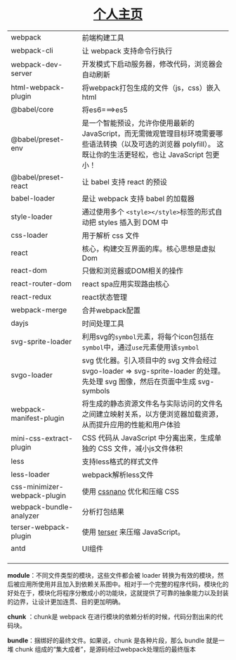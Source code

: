 <h1 align="center"><a href='http://8.133.162.30'>个人主页</a></h1>



|                              |                                                              |
| ---------------------------- | ------------------------------------------------------------ |
| webpack                      | 前端构建工具                                                 |
| webpack-cli                  | 让 webpack 支持命令行执行                                    |
| webpack-dev-server           | 开发模式下启动服务器，修改代码，浏览器会自动刷新             |
| html-webpack-plugin          | 将webpack打包生成的文件（js，css）嵌入html                   |
| @babel/core                  | 将es6===>es5                                                 |
| @babel/preset-env            | 是一个智能预设，允许你使用最新的 JavaScript，而无需微观管理目标环境需要哪些语法转换（以及可选的浏览器 polyfill）。 这既让你的生活更轻松，也让 JavaScript 包更小！ |
| @babel/preset-react          | 让 babel 支持 react 的预设                                   |
| babel-loader                 | 是让 webpack 支持 babel 的加载器                             |
| style-loader                 | 通过使用多个 `<style></style>`标签的形式自动把 styles 插入到 DOM 中 |
| css-loader                   | 用于解析 css 文件                                            |
| react                        | 核心，构建交互界面的库。核心思想是虚拟Dom                    |
| react-dom                    | 只做和浏览器或DOM相关的操作                                  |
| react-router-dom             | react spa应用实现路由核心                                    |
| react-redux                  | react状态管理                                                |
| webpack-merge                | 合并webpack配置                                              |
| dayjs                        | 时间处理工具                                                 |
| svg-sprite-loader            | 利用svg的`symbol`元素，将每个icon包括在`symbol`中，通过`use`元素使用该`symbol` |
| svgo-loader                  | svg 优化器。引入项目中的 svg 文件会经过 svgo-loader => svg-sprite-loader 的处理。先处理 svg 图像，然后在页面中生成 svg-symbols |
| webpack-manifest-plugin      | 将生成的静态资源文件名与实际访问的文件名之间建立映射关系，以方便浏览器加载资源，从而提升应用的性能和用户体验 |
| mini-css-extract-plugin      | CSS 代码从 JavaScript 中分离出来，生成单独的 CSS 文件，减小js文件体积 |
| less                         | 支持less格式的样式文件                                       |
| less-loader                  | webpack解析less文件                                          |
| css-minimizer-webpack-plugin | 使用 [cssnano](https://cssnano.co/) 优化和压缩 CSS           |
| webpack-bundle-analyzer      | 分析打包结果                                                 |
| terser-webpack-plugin        | 使用 [terser](https://github.com/terser/terser) 来压缩 JavaScript。 |
| antd                         | UI组件                                                       |
|                              |                                                              |
|                              |                                                              |
|                              |                                                              |



**module**：不同文件类型的模块，这些文件都会被 loader 转换为有效的模块，然后被应用所使用并且加入到依赖关系图中。相对于一个完整的程序代码，模块化的好处在于，模块化将程序分散成小的功能块，这就提供了可靠的抽象能力以及封装的边界，让设计更加连贯、目的更加明确。

**chunk** ：chunk是 webpack 在进行模块的依赖分析的时候，代码分割出来的代码块。

**bundle**：捆绑好的最终文件。如果说，chunk 是各种片段，那么 bundle 就是一堆 chunk 组成的“集大成者”，是源码经过webpack处理后的最终版本